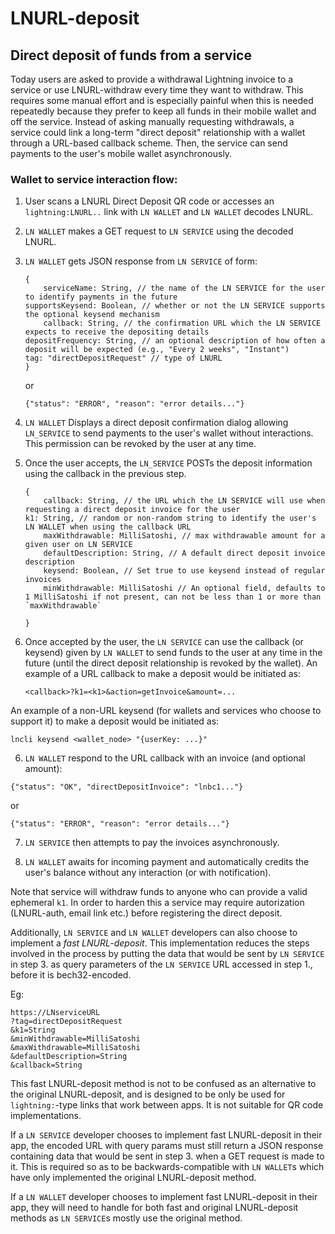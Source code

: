 # LNURL-deposit

## Direct deposit of funds from a service

Today users are asked to provide a withdrawal Lightning invoice to a service or use LNURL-withdraw every time they want to withdraw. This requires some manual effort and is especially painful when this is needed repeatedly because they prefer to keep all funds in their mobile wallet and off the service. Instead of asking manually requesting withdrawals, a service could link a long-term "direct deposit" relationship with a wallet through a URL-based callback scheme. Then, the service can send payments to the user's mobile wallet asynchronously.

### Wallet to service interaction flow:

1. User scans a LNURL Direct Deposit QR code or accesses an `lightning:LNURL..` link with `LN WALLET` and `LN WALLET` decodes LNURL.

2. `LN WALLET` makes a GET request to `LN SERVICE` using the decoded LNURL.

3. `LN WALLET` gets JSON response from `LN SERVICE` of form:
    ```
    {
        serviceName: String, // the name of the LN SERVICE for the user to identify payments in the future
	supportsKeysend: Boolean, // whether or not the LN SERVICE supports the optional keysend mechanism
        callback: String, // the confirmation URL which the LN SERVICE expects to receive the depositing details
	depositFrequency: String, // an optional description of how often a deposit will be expected (e.g., "Every 2 weeks", "Instant")
	tag: "directDepositRequest" // type of LNURL
    }
    
    ```
    or

    ```
    {"status": "ERROR", "reason": "error details..."}
    ```

4. `LN WALLET` Displays a direct deposit confirmation dialog allowing `LN_SERVICE` to send payments to the user's wallet without interactions. This permission can be revoked by the user at any time.


5. Once the user accepts, the `LN_SERVICE` POSTs the deposit information using the callback in the previous step.

    ```
    {
        callback: String, // the URL which the LN SERVICE will use when requesting a direct deposit invoice for the user
	k1: String, // random or non-random string to identify the user's LN WALLET when using the callback URL
        maxWithdrawable: MilliSatoshi, // max withdrawable amount for a given user on LN SERVICE
        defaultDescription: String, // A default direct deposit invoice description
        keysend: Boolean, // Set true to use keysend instead of regular invoices
        minWithdrawable: MilliSatoshi // An optional field, defaults to 1 MilliSatoshi if not present, can not be less than 1 or more than `maxWithdrawable`
        
    }
    ```

5. Once accepted by the user, the `LN SERVICE` can use the callback (or keysend) given by `LN WALLET` to send funds to the user at any time in the future (until the direct deposit relationship is revoked by the wallet). An example of a URL callback to make a deposit would be initiated as:

	```
	<callback>?k1=<k1>&action=getInvoice&amount=...
	```
  
An example of a non-URL keysend (for wallets and services who choose to support it) to make a deposit would be initiated as:

  ```
  lncli keysend <wallet_node> "{userKey: ...}"
  ```

6. `LN WALLET` respond to the URL callback with an invoice (and optional amount):

  ```
  {"status": "OK", "directDepositInvoice": "lnbc1..."}
  ```
  or
   
  ```
  {"status": "ERROR", "reason": "error details..."}
  ```
  
7. `LN SERVICE` then attempts to pay the invoices asynchronously.

8. `LN WALLET` awaits for incoming payment and automatically credits the user's balance without any interaction (or with notification).

Note that service will withdraw funds to anyone who can provide a valid ephemeral `k1`. In order to harden this a service may require autorization (LNURL-auth, email link etc.) before registering the direct deposit.

Additionally, `LN SERVICE` and `LN WALLET` developers can also choose to implement a _fast LNURL-deposit_. This implementation reduces the steps involved in the process by putting the data that would be sent by `LN SERVICE` in step 3. as query parameters of the `LN SERVICE` URL accessed in step 1., before it is bech32-encoded.

Eg:

	https://LNserviceURL
	?tag=directDepositRequest
	&k1=String
	&minWithdrawable=MilliSatoshi
	&maxWithdrawable=MilliSatoshi
	&defaultDescription=String
	&callback=String

This fast LNURL-deposit method is not to be confused as an alternative to the original LNURL-deposit, and is designed to be only be used for `lightning:`-type links that work between apps. It is not suitable for QR code implementations.

If a `LN SERVICE` developer chooses to implement fast LNURL-deposit in their app, the encoded URL with query params must still return a JSON response containing data that would be sent in step 3. when a GET request is made to it. This is required so as to be backwards-compatible with `LN WALLET`s which have only implemented the original LNURL-deposit method.

If a `LN WALLET` developer chooses to implement fast LNURL-deposit in their app, they will need to handle for both fast and original LNURL-deposit methods as `LN SERVICE`s mostly use the original method.

